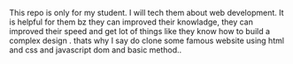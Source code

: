 This repo is only for my student. I will tech them about web development. It is helpful for them bz they can improved their knowladge, they can improved their speed and get lot of things like they know how to build a complex design . thats why I say do clone some famous website using html and css and javascript  dom and basic method..
